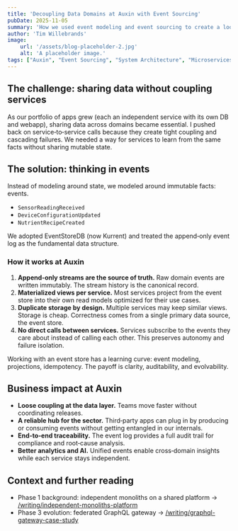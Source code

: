 ```yaml
---
title: 'Decoupling Data Domains at Auxin with Event Sourcing'
pubDate: 2025-11-05
summary: 'How we used event modeling and event sourcing to create a loosely coupled, highly scalable data architecture for the Auxin IoT platform.'
author: 'Tim Willebrands'
image:
    url: '/assets/blog-placeholder-2.jpg'
    alt: 'A placeholder image.'
tags: ["Auxin", "Event Sourcing", "System Architecture", "Microservices", ".NET", "Data Architecture"]
---
```


## The challenge: sharing data without coupling services

As our portfolio of apps grew (each an independent service with its own DB and webapp), sharing data across domains became essential. I pushed back on service‑to‑service calls because they create tight coupling and cascading failures. We needed a way for services to learn from the same facts without sharing mutable state.

## The solution: thinking in events

Instead of modeling around state, we modeled around immutable facts: events.

- `SensorReadingReceived`
- `DeviceConfigurationUpdated`
- `NutrientRecipeCreated`

We adopted EventStoreDB (now Kurrent) and treated the append‑only event log as the fundamental data structure.

### How it works at Auxin

1. **Append‑only streams are the source of truth.** Raw domain events are written immutably. The stream history is the canonical record.
2. **Materialized views per service.** Most services project from the event store into their own read models optimized for their use cases.
3. **Duplicate storage by design.** Multiple services may keep similar views. Storage is cheap. Correctness comes from a single primary data source, the event store.
4. **No direct calls between services.** Services subscribe to the events they care about instead of calling each other. This preserves autonomy and failure isolation.

Working with an event store has a learning curve: event modeling, projections, idempotency. The payoff is clarity, auditability, and evolvability.

## Business impact at Auxin

- **Loose coupling at the data layer.** Teams move faster without coordinating releases.
- **A reliable hub for the sector.** Third‑party apps can plug in by producing or consuming events without getting entangled in our internals.
- **End‑to‑end traceability.** The event log provides a full audit trail for compliance and root‑cause analysis.
- **Better analytics and AI.** Unified events enable cross‑domain insights while each service stays independent.

## Context and further reading

- Phase 1 background: independent monoliths on a shared platform → [/writing/independent-monoliths-platform](/writing/independent-monoliths-platform)
- Phase 3 evolution: federated GraphQL gateway → [/writing/graphql-gateway-case-study](/writing/graphql-gateway-case-study)
